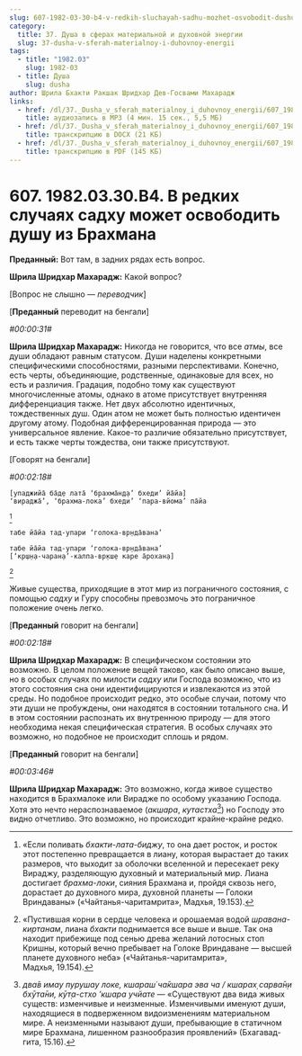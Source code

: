 ```yaml
---
slug: 607-1982-03-30-b4-v-redkih-sluchayah-sadhu-mozhet-osvobodit-dushu-iz-brahmana
category:
  title: 37. Душа в сферах материальной и духовной энергии
  slug: 37-dusha-v-sferah-materialnoy-i-duhovnoy-energii
tags:
  - title: "1982.03"
    slug: 1982-03
  - title: Душа
    slug: dusha
author: Шрила Бхакти Ракшак Шридхар Дев-Госвами Махарадж
links:
  - href: /dl/37._Dusha_v_sferah_materialnoy_i_duhovnoy_energii/607_1982.03.30.B4_SridharMj_V_redkih_sluchajah_sadhu_mozhet_osvobodit_dushu_iz_Brahmana.mp3
    title: аудиозапись в MP3 (4 мин. 15 сек., 5,5 МБ)
  - href: /dl/37._Dusha_v_sferah_materialnoy_i_duhovnoy_energii/607_1982.03.30.B4_SridharMj_V_redkih_sluchajah_sadhu_mozhet_osvobodit_dushu_iz_Brahmana.docx
    title: транскрипцию в DOCX (21 КБ)
  - href: /dl/37._Dusha_v_sferah_materialnoy_i_duhovnoy_energii/607_1982.03.30.B4_SridharMj_V_redkih_sluchajah_sadhu_mozhet_osvobodit_dushu_iz_Brahmana.pdf
    title: транскрипцию в PDF (145 КБ)
---
```


# 607. 1982.03.30.B4. В редких случаях садху может освободить душу из Брахмана

**Преданный:** Вот там, в задних рядах есть вопрос.

**Шрила Шридхар Махарадж:** Какой вопрос?

[Вопрос не слышно — *переводчик*]

[**Преданный** переводит на бенгали]

*#00:00:31#*

**Шрила Шридхар Махарадж:** Никогда не говорится, что все *атмы*, все души обладают равным статусом. Души наделены конкретными специфическими способностями, разными перспективами. Конечно, есть черты, объединяющие, родственные, одинаковые для всех, но есть и различия. Градация, подобно тому как существуют многочисленные атомы, однако в атоме присутствует внутренняя дифференциация также. Нет двух абсолютно идентичных, тождественных душ. Один атом не может быть полностью идентичен другому атому. Подобная дифференцированная природа — это универсальное явление. Какое-то различие обязательно присутствует, и есть также черты тождества, они также присутствуют.

[Говорят на бенгали]

*#00:02:18#*

    [упаджийа̄ ба̄д̣е лата̄ ‘брахма̄н̣д̣а’ бхеди’ йа̄йа]
    ‘вираджа̄’, ‘брахма-лока’ бхеди’ ‘пара-вйома’ па̄йа
[^_ftn1]

    табе йа̄йа тад-упари ‘голока-вр̣нда̄вана’

    табе йа̄йа тад-упари ‘голока-вр̣нда̄вана’
    [‘кр̣ш̣н̣а-чаран̣а’-калпа-вр̣кш̣е каре а̄рохан̣а]
[^_ftn2]

Живые существа, приходящие в этот мир из пограничного состояния, с помощью *садху* и Гуру способны превозмочь это пограничное положение очень легко.

[**Преданный** говорит на бенгали]

*#00:02:18#*

**Шрила Шридхар Махарадж:** В специфическом состоянии это возможно. В целом положение вещей таково, как было описано выше, но в особых случаях по милости *садху* или Господа возможно, что из этого состояния сна они идентифицируются и извлекаются из этой среды. Но подобное происходит редко, это особые случаи, потому что эти души не пробуждены, они находятся в состоянии тотального сна. И в этом состоянии распознать их внутреннюю природу — для этого необходима некая специфическая стратегия. В особых случаях это возможно, но подобное не происходит сплошь и рядом.

[**Преданный** говорит на бенгали]

*#00:03:46#*

**Шрила Шридхар Махарадж:** Это возможно, когда живое существо находится в Брахмалоке или Вирадже по особому указанию Господа. Хотя это нечто нераспознаваемое (*акшара*, *кутастха*[^_ftn3]) но Господу это видно отчетливо. Это возможно, но происходит крайне-крайне редко.



[^_ftn1]: «Если поливать *бхакти-лата-биджу*, то она дает росток, и росток этот постепенно превращается в лиану, которая вырастает до таких размеров, что выходит за оболочки вселенной и пересекает реку Вираджу, разделяющую духовный и материальный мир. Лиана достигает *брахма-локи*, сияния Брахмана и, пройдя сквозь него, дорастает до духовного мира, духовной планеты — Голоки Вриндаваны» («Чайтанья-чаритамрита», Мадхья, 19.153).

[^_ftn2]: «Пустившая корни в сердце человека и орошаемая водой *шравана-киртанам*, лиана *бхакти* поднимается все выше и выше. Так она находит прибежище под сенью древа желаний лотосных стоп Кришны, который вечно пребывает на Голоке Вриндаване — высшей планете духовного неба» («Чайтанья-чаритамрита», Мадхья, 19.154).

[^_ftn3]: *два̄в имау пурушау локе, кшараш́ ча̄кшара эва ча / кшарах̣ сарва̄н̣и бхӯта̄ни, кӯт̣а-стхо ’кшара учйате* — «Существуют два вида живых существ: изменчивые и неизменные. Изменчивыми именуют души, находящиеся в подверженном видоизменениям материальном мире. А неизменными называют души, пребывающие в статичном мире Брахмана, лишенном разнообразия проявлений» (Бхагавад-гита, 15.16).

